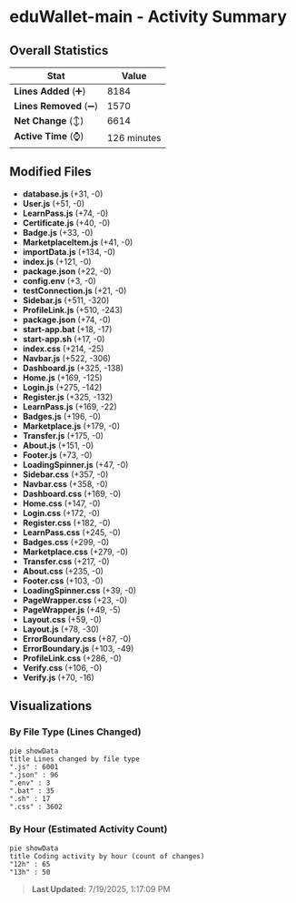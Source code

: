 # eduWallet-main - Activity Summary 

## Overall Statistics

| Stat                   | Value                                                             |
| ---------------------- | ----------------------------------------------------------------- |
| **Lines Added** (➕)   | 8184                                          |
| **Lines Removed** (➖) | 1570                                        |
| **Net Change** (↕)    | 6614                |
| **Active Time** (⌚)   | 126 minutes |


## Modified Files
- **database.js** (+31, -0)
- **User.js** (+51, -0)
- **LearnPass.js** (+74, -0)
- **Certificate.js** (+40, -0)
- **Badge.js** (+33, -0)
- **MarketplaceItem.js** (+41, -0)
- **importData.js** (+134, -0)
- **index.js** (+121, -0)
- **package.json** (+22, -0)
- **config.env** (+3, -0)
- **testConnection.js** (+21, -0)
- **Sidebar.js** (+511, -320)
- **ProfileLink.js** (+510, -243)
- **package.json** (+74, -0)
- **start-app.bat** (+18, -17)
- **start-app.sh** (+17, -0)
- **index.css** (+214, -25)
- **Navbar.js** (+522, -306)
- **Dashboard.js** (+325, -138)
- **Home.js** (+169, -125)
- **Login.js** (+275, -142)
- **Register.js** (+325, -132)
- **LearnPass.js** (+169, -22)
- **Badges.js** (+196, -0)
- **Marketplace.js** (+179, -0)
- **Transfer.js** (+175, -0)
- **About.js** (+151, -0)
- **Footer.js** (+73, -0)
- **LoadingSpinner.js** (+47, -0)
- **Sidebar.css** (+357, -0)
- **Navbar.css** (+358, -0)
- **Dashboard.css** (+169, -0)
- **Home.css** (+147, -0)
- **Login.css** (+172, -0)
- **Register.css** (+182, -0)
- **LearnPass.css** (+245, -0)
- **Badges.css** (+299, -0)
- **Marketplace.css** (+279, -0)
- **Transfer.css** (+217, -0)
- **About.css** (+235, -0)
- **Footer.css** (+103, -0)
- **LoadingSpinner.css** (+39, -0)
- **PageWrapper.css** (+23, -0)
- **PageWrapper.js** (+49, -5)
- **Layout.css** (+59, -0)
- **Layout.js** (+78, -30)
- **ErrorBoundary.css** (+87, -0)
- **ErrorBoundary.js** (+103, -49)
- **ProfileLink.css** (+286, -0)
- **Verify.css** (+106, -0)
- **Verify.js** (+70, -16)

## Visualizations

### By File Type (Lines Changed)

```mermaid
pie showData
title Lines changed by file type
".js" : 6001
".json" : 96
".env" : 3
".bat" : 35
".sh" : 17
".css" : 3602
```

### By Hour (Estimated Activity Count)

```mermaid
pie showData
title Coding activity by hour (count of changes)
"12h" : 65
"13h" : 50
```


> **Last Updated:** 7/19/2025, 1:17:09 PM